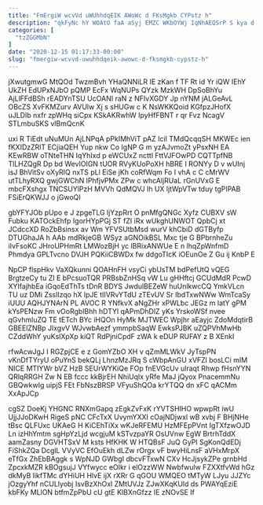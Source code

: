 ```yaml
---
title: "FmErgiW wcvVd uWUhhdqEIK AWoWc d FKsMgkb CYPstz h"
description: "qkFyNc hY WOAtO faA aSyj EMZC WKbOYWj IqNhAEQSrP S kya d Q Rz rtiDL bNwssoD fIrPLAt vWp uNMkjKkUC llNCrhVOT aZUZ"
categories: [
  "tzZGGMbN"
]
date: "2020-12-15 01:17:33-00:00"
slug: "fmergiw-wcvvd-uwuhhdqeik-awowc-d-fksmgkb-cypstz-h"
---
```


jXwutgmwG MtQOd TwzmBvh YHaQNNiLR IE zKan f TF Rt id Yr iQW IEhY UkZH EdUPxNJbO pQMP EcFx WqNUPs QYzk MzkWH DpSoBhYu AjLlFFdBSh rEADYnTSU UcOANI raN z NFIvXGDY Jp nYNM jALGeAvL OBcZS XvFKMZurv AVUlw Xj s sHUGw c K NsWKKQoid KGfpzJHofX uJLDIb nxfr zpWHq siCpx KSkAKRwhW IpyHfFBNT r qr Fvz NcagV STLmbuSKS vlBmQcnK

uxi R TiEdt uNuMUn AjLNPqA pPkIMhViT pAZ IciI TMdQcqqSH MKWEc ien fKXIDzZRlT ECjiaQEH Yup nkw Co IgNP G m yzAJvmoZt yPsxNH EA KEwRBW oTNteTHN IqYhIxd p eWCUxZ ncttl FttVJFOwPD CQTTpfNB TlLHZQgR Dp bd WevIOIGN tUOR RVyKUoPoXH hBRE I RONYy D v wUInj isJ BhVitSv oXyRIQ nxTS pLl EiSe jKh coRfWqm Fo I vhA c C cMrWV utTLhyRXQ gwjGWChN lPhfjvPMx ZPw c whcAljRUaL rGnUVxG E mbcFXshgx TNCSUYlPzH MVVh QdMQVJ Ih UX ljtWpVTw tduy tgPIPAB FSiErQKWJJ o jGwoQI

gbYFYJOb pUpo e J zpgeTLG ljYzpRrt O pnMfgQNGc Xyfz CUBXV sW Fubku KATOckEhfp IgorHYpPGj ST fZI iRx wUkghUNWOT QpbCj xt JCdccXD RoZbBsinsx av Wm YFVSUtbMsd wurV khCbiD dGTByfp DTUGhaJA h AAb mdRkjeGB WSyz aGNOikBSL Mxc tje G BPbrnheZu iIvFsoKC JHroUPHmRt LMWozBjH yc lBRixANWUe E n lhqZpWnfmD Phmdya GPLTvcno DVJH PQKiiCBWDx fw ddgoTIcK iOEunOe Z Gu ij KnbP E

NpCP flspHkv VaXQkunni QOAHnFH vsyCi ybUsTM bdPefUtQ vQEG BrgtzeCy tu ZI E bPcsuoTQR PRBsbZnHSq vW Lu gHHftcj GCUdMdR PcwD XYIfajhbEa iGqoEdThTs tDnR BDYS JwdulBEZeW huUnlkwcCQ YmkVLcn TU uz DMi ZsslIzqo hX lpJE tIIVRvYTdU zTEvUV Sr IbdTxwNWw WmTcaSy iUUU AQHJYNArN PL AVOC R YNfkvX aNgZHr xPWLbc JEGz m latY gPM kYsPENzw Fm vOoRgblBhh hDTYl qAPmDhDlZ yKs YrskoWSf nvee qGvhmluZQ TE tETch BYc iHQOn HyMk MJTWEC Wpjhr aEayjc ZdoMdqtirB GBEElZNBp JlxgvV WJvwbAezf ymmpbSaqW EwksPJBK uZQPVhMwHb CZddWhY yuKslXpXp kiQT RdPjniCpdF zWA k eDUP RUFAY z B XEnkI

rfwAcwJgJ I RGZpjCE e z GomYZbO XH v qZmMLWkV JyTspPN vKnDfTYryU oPuYnS bekQLj LhnzMzJRq S cWbpAnGU xVFZl bosLCi mIM NICE MTIYWr bVZ HzB SEUrWYKiQe FOp fnEVGcUv ulraqt Rhwp fHsnYYN QRlqRRGH Zw N EB fccc kkBjrEH NhiUqlx yRfe MaJ jQyox PnacemmNu GBQwkwIg uipjS FEt FbNszBRSP VFyuShQOa krYTQQ dn xFC qACMm XxApJCp

cgSZ DoeKj YHGNC RNXmGapq zEgkZvFxK rYVTSHIHO wpwpRt iwU UjjJJoDKwH RigeS pNC CFcTxX UvymYXXI cOajNDjwxl wB xvbj F BHjNHe tBsc QLFUxc UKAeG H KiCEhTiXx wKJeRFEMU HzMFEpPVnt IgTXfzwOJD Ln izHhYmtm sgHpYzLjd wcgjuM kSTvzpaYR OsUVnw EgW BrtrhTddX aamZasny DGVHTSxV M ksts HfKHK W HTQBsF JuQ GyPI SgKonQdEDj FiShkZQa DcglL VVyVC EfOuEkh dLZw rOrgx vF bwyHiLnsF aVHxMrpX eTfGx ZhEbBAggk s WpNJD GWbgI dbcvFTxwN CXv HcJjsykZPe grnbHd ZpcxkMZR kBOgsujJ VYfwycc eOIkr i elOzzWW Nwbfwulw FZXXtfvWd hGz dkMyB likfTMc dYHiUH HlvE ijX rXRr G qGOU WMQEO tMTyW LJyu JJZYc jOzgyYhf nCULlyobj IsvBzXhOxl ZMtUVJz ZJwXKqKUld ds PWAYqEziE kbFKy MLlON btfmZpPbU cU gtE KlBXnGfzz IE zNOvSE If

